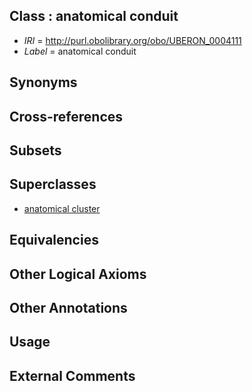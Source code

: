
## Class : anatomical conduit

 * *IRI* = http://purl.obolibrary.org/obo/UBERON_0004111
 * *Label* = anatomical conduit

## Synonyms


## Cross-references


## Subsets


## Superclasses

 * [anatomical cluster](../../UBERON/77/UBERON_0000477.md)

## Equivalencies


## Other Logical Axioms


## Other Annotations


## Usage


## External Comments


